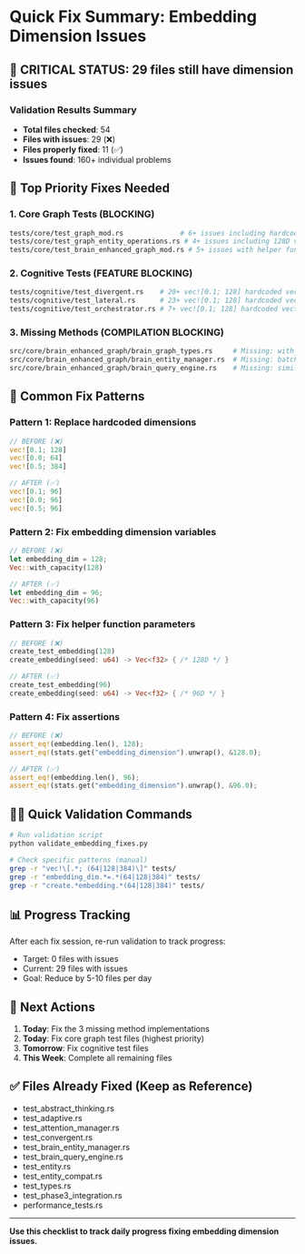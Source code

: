 # Quick Fix Summary: Embedding Dimension Issues

## 🚨 CRITICAL STATUS: 29 files still have dimension issues

### Validation Results Summary
- **Total files checked**: 54
- **Files with issues**: 29 (❌)
- **Files properly fixed**: 11 (✅)
- **Issues found**: 160+ individual problems

## 🎯 Top Priority Fixes Needed

### 1. Core Graph Tests (BLOCKING)
```bash
tests/core/test_graph_mod.rs              # 6+ issues including hardcoded vec![0.1; 64]
tests/core/test_graph_entity_operations.rs # 4+ issues including 128D vectors
tests/core/test_brain_enhanced_graph_mod.rs # 5+ issues with helper functions
```

### 2. Cognitive Tests (FEATURE BLOCKING)  
```bash
tests/cognitive/test_divergent.rs    # 20+ vec![0.1; 128] hardcoded vectors
tests/cognitive/test_lateral.rs      # 23+ vec![0.1; 128] hardcoded vectors
tests/cognitive/test_orchestrator.rs # 7+ vec![0.1; 128] hardcoded vectors
```

### 3. Missing Methods (COMPILATION BLOCKING)
```bash
src/core/brain_enhanced_graph/brain_graph_types.rs     # Missing: with_entities
src/core/brain_enhanced_graph/brain_entity_manager.rs  # Missing: batch_add_entities  
src/core/brain_enhanced_graph/brain_query_engine.rs    # Missing: similarity_search_with_filter
```

## 🔧 Common Fix Patterns

### Pattern 1: Replace hardcoded dimensions
```rust
// BEFORE (❌)
vec![0.1; 128]
vec![0.0; 64] 
vec![0.5; 384]

// AFTER (✅)
vec![0.1; 96]
vec![0.0; 96]
vec![0.5; 96]
```

### Pattern 2: Fix embedding dimension variables
```rust
// BEFORE (❌)
let embedding_dim = 128;
Vec::with_capacity(128)

// AFTER (✅)  
let embedding_dim = 96;
Vec::with_capacity(96)
```

### Pattern 3: Fix helper function parameters
```rust
// BEFORE (❌)
create_test_embedding(128)
create_embedding(seed: u64) -> Vec<f32> { /* 128D */ }

// AFTER (✅)
create_test_embedding(96) 
create_embedding(seed: u64) -> Vec<f32> { /* 96D */ }
```

### Pattern 4: Fix assertions
```rust
// BEFORE (❌)
assert_eq!(embedding.len(), 128);
assert_eq!(stats.get("embedding_dimension").unwrap(), &128.0);

// AFTER (✅)
assert_eq!(embedding.len(), 96);
assert_eq!(stats.get("embedding_dimension").unwrap(), &96.0);
```

## 🏃‍♂️ Quick Validation Commands

```bash
# Run validation script
python validate_embedding_fixes.py

# Check specific patterns (manual)
grep -r "vec!\[.*; (64|128|384)\]" tests/
grep -r "embedding_dim.*=.*(64|128|384)" tests/ 
grep -r "create.*embedding.*(64|128|384)" tests/
```

## 📊 Progress Tracking

After each fix session, re-run validation to track progress:
- Target: 0 files with issues
- Current: 29 files with issues  
- Goal: Reduce by 5-10 files per day

## 🚀 Next Actions

1. **Today**: Fix the 3 missing method implementations
2. **Today**: Fix core graph test files (highest priority)
3. **Tomorrow**: Fix cognitive test files  
4. **This Week**: Complete all remaining files

## ✅ Files Already Fixed (Keep as Reference)
- test_abstract_thinking.rs
- test_adaptive.rs
- test_attention_manager.rs
- test_convergent.rs
- test_brain_entity_manager.rs
- test_brain_query_engine.rs
- test_entity.rs
- test_entity_compat.rs
- test_types.rs
- test_phase3_integration.rs
- performance_tests.rs

---
**Use this checklist to track daily progress fixing embedding dimension issues.**